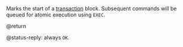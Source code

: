 Marks the start of a [transaction][transactions]
block. Subsequent commands will be queued for atomic execution using
`EXEC`.

[transactions]: /topics/transactions

@return

@status-reply: always `OK`.
